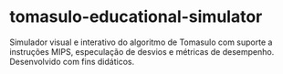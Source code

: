 # tomasulo-educational-simulator
Simulador visual e interativo do algoritmo de Tomasulo com suporte a instruções MIPS, especulação de desvios e métricas de desempenho. Desenvolvido com fins didáticos.
